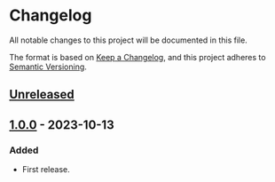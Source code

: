 # Changelog

All notable changes to this project will be documented in this file.

The format is based on [Keep a Changelog](https://keepachangelog.com/en/1.0.0/),
and this project adheres to [Semantic Versioning](https://semver.org/spec/v2.0.0.html).

## [Unreleased]

## [1.0.0] - 2023-10-13

### Added

- First release.

[unreleased]: https://github.com/breviloquia-italica/annotations/compare/v1.0.0...HEAD

<!-- [1.1.0]: https://github.com/breviloquia-italica/annotations/compare/v1.0.0...v1.1.0 -->

[1.0.0]: https://github.com/breviloquia-italica/annotations/releases/tag/v1.0.0
